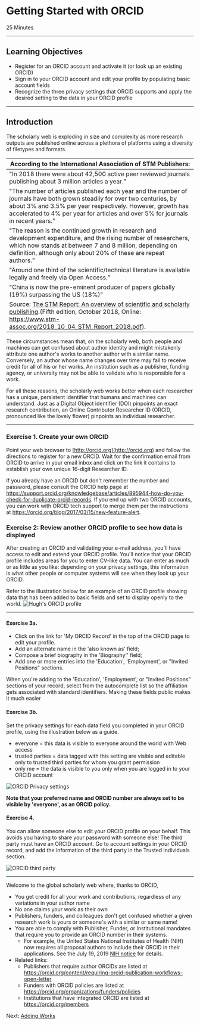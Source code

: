 #  Getting Started with ORCID
25 Minutes

---

## Learning Objectives

* Register for an ORCID account and activate it (or look up an existing ORCID)
* Sign in to your ORCID account and edit your profile by populating basic account fields
* Recognize the three privacy settings that ORCID supports and apply the desired setting to the data in your ORCID profile

-----

## Introduction

The scholarly web is exploding in size and complexity as more research outputs are published online across a plethora of platforms using a diversity of filetypes and formats. 

|According to the International Association of STM Publishers: |
| -------------------------------------------------------------|
| "In 2018 there were about 42,500 active peer reviewed journals publishing about 3 million articles a year."|
| "The number of articles published each year and the number of journals have both grown steadily for over two centuries, by about 3% and 3.5% per year respectively. However, growth has accelerated to 4% per year for articles and over 5% for journals in recent years."|  
| "The reason is the continued growth in research and development expenditure, and the rising number of researchers, which now stands at between 7 and 8 million, depending on definition, although only about 20% of these are repeat authors."| 
| "Around one third of the scientific/technical literature is available legally and freely via Open Access."|
| "China is now the pre-eminent producer of papers globally (19%) surpassing the US (18%)" 
| Source: [The STM Report: An overview of scientific and scholarly publishing](https://www.stm-assoc.org/2018_10_04_STM_Report_2018.pdf).(Fifth edition, October 2018, Online: https://www.stm-assoc.org/2018_10_04_STM_Report_2018.pdf).

These circumstances mean that, on the scholarly web, both people and machines can get confused about author identity and might mistakenly attribute one author's works to another author with a similar name. Conversely, an author whose name changes over time may fail to receive credit for all of his or her works. An institution such as a publisher, funding agency, or university 
may not be able to validate who is responsible for a work.

For all these reasons, the scholarly web works better when each researcher has a unique, persistent identifier that humans and machines can understand. Just as a Digital Object identifier (DOI) pinpoints an exact research contribution, an Online Contributor Researcher ID (ORCID, pronounced like the lovely flower) pinpoints an individual researcher.

---

### Exercise 1. Create your own ORCID

Point your web browser to [http://orcid.org](http://orcid.org) and follow the directions to register for a new ORCID. Wait for the confirmation email from ORCID to arrive in your email inbox and click on the link it contains to establish your own unique 16-digit Researcher ID.

If you already have an ORCID but don't remember the number and password, please consult the ORCID help page at <https://support.orcid.org/knowledgebase/articles/895944-how-do-you-check-for-duplicate-orcid-records>. If you end up with two ORCID accounts, you can work with ORCID tech support to merge them per the instructions at <https://orcid.org/blog/2017/03/15/new-feature-alert>.

### Exercise 2: Review another ORCID profile to see how data is displayed

 
After creating an ORCID and validating your e-mail address, you'll have
access to edit and extend your ORCID profile. You'll notice that your ORCID profile includes areas for you to enter CV-like data. You can enter as much or as little as you like: depending on your privacy settings, this information is what other people or
computer systems will see when they look up your ORCID.

Refer to the illustration below for an example of an ORCID profile showing data that has been added to basic fields and set to display openly to the world.
![Hugh's ORCID profile](img/orcid1.jpg)

----

#### Exercise 3a.

* Click on the link for 'My ORCID Record' in the top of the ORCID page to edit your profile. 
* Add an alternate name in the 'also known as' field; 
* Compose a brief biography in the 'Biography'' field; 
* Add one or more entries into the 'Education', 'Employment', or "Invited Positions" sections. 

When you're adding to the 'Education', 'Employment', or "Invited Positions" sections of your record,
select from the autocomplete list so the affiliation gets associated with
standard identifiers. Making these fields public makes it much easier

#### Exercise 3b.

Set the privacy settings for each data field you completed in your ORCID profile, using the illustration below as a guide.

* everyone = this data is visible to everyone around the world with Web access
* trusted parties = data tagged with this setting are visible and editable only to trusted third parties for whom you grant permission 
* only me = the data is visible to you only when you are logged in to your ORCID account

![ORCID Privacy settings](img/orcid2.jpg)

**Note that your preferred name and ORCID number are always set to be visible by 'everyone', as an ORCID policy.**

#### Exercise 4. 

You can allow someone else to edit your ORCID profile on your behalf. This
avoids you having to share your password with someone else! The third party must have an ORCID account. 
Go to account settings in your ORCID record, and add the information of the third party in the Trusted individuals section.

![ORCID third party](img/orcid_trusted.jpg)

-----

Welcome to the global scholarly web where, thanks to ORCID,

- You get credit for all your work and contributions, regardless of any variations in your author name 
- No one claims your work as their own
- Publishers, funders, and colleagues don't get confused whether a given research work is yours or someone's with a similar or same name!
- You are able to comply with Publisher, Funder, or Institutional mandates that require you to provide an ORCID number in their systems. 
    - For example, the United States National Institutes of Health (NIH) now requires all proposal authors to include their ORCID in their applications. See the July 19, 2019 [NIH notice](https://grants.nih.gov/grants/guide/notice-files/NOT-OD-19-109.html) for details. 
- Related links:
    + Publishers that require author ORCIDs are listed at <https://orcid.org/content/requiring-orcid-publication-workflows-open-letter>
    + Funders with ORCID policies are listed at <https://orcid.org/organizations/funders/policies>
    + Institutions that have integrated ORCID are listed at <https://orcid.org/members> 

Next: [Adding Works](01-adding-works.html)
